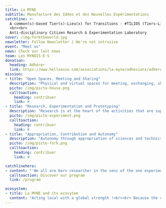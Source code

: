 ```yaml
---
title: La MYNE
subtitle: Manufacture des Idées et des Nouvelles Expérimentations
catchline: >-
  A common(s)-based Tier(s)-Lieu(x) for Transitions - #TILIOS (Tiers-Lieux Libres et Open-Source)
  <br><br>
  Anti-disciplinary Citizen Resarch & Experimentation Laboratory
cover: /img/forktheworld.jpg
newsletter: Follow Newsletter | We're not intrusive
event: "Meet us"
news: Check our last news
team: Les MYNOIS·E·S
donation:
  heading: Adhérer
  link: https://www.helloasso.com/associations/la-myne/adhesions/adherer-a-la-myne-en-2018
mission:
- title: "Open Spaces, Meeting and Sharing"
  description: "Physical and virtual spaces for meeting, exchanging, sharing, working and experimentnig: The Seri[O]us Space - for Coworking, the N[O]t So Seri[O]us Space - for Cotalking, the Lab[O] - for experimentation, the Atel[I]er - for creation, th Garden - for permaculture' desires, and the Community."
  picto: /img/picto-house.png
  calltoaction:
    heading: contribuer
    link: #
- title: "Research, Experimentation and Prototyping"
  description: "Research is at the heart of the activities that are supported by la MYNE: it's relying on free and open experimentation, within physical spaces and beyond. It's an undefined space for freedom and experimentation at the service of sustainable citizen projects."
  picto: /img/picto-experiment.png
  calltoaction:
    heading: contribuer
    link: #
- title: "Appropriation, Contribution and Autonomy"
  description: "Autonomy through appropriation of sciences and technics, and world cmplexity along with doing and peer-to-peer learning is facilitated and enabled by everyone's contribution. Commons are both a value and a practice for empowerment : anyone can contribute and learn."
  picto: /img/picto-fork.png
  calltoaction:
    heading: contribuer
    link: #

catchlinehero:
- content: "'We all are born researcher in the sens of the one experimenting, testing and validating or not his/her hypethesis thourgh the experience of life, or the inventor who goes to the discovery of the possible' - L'Aventure Ordinaire, Yearly 2015 report from La Paillasse Saône."
  calltoaction: Discover our program
  link: /program

ecosystem:
- title: La MYNE and its ecosytem
  content: "Acting local with a global strength !<br><br> Because the community of La MYNE is based on new forms of partnerships, collaboration and collective intelligence, incarnated into reciprcity dynamcs, it is part of a intimately interconnected ecosystem."
---
```

